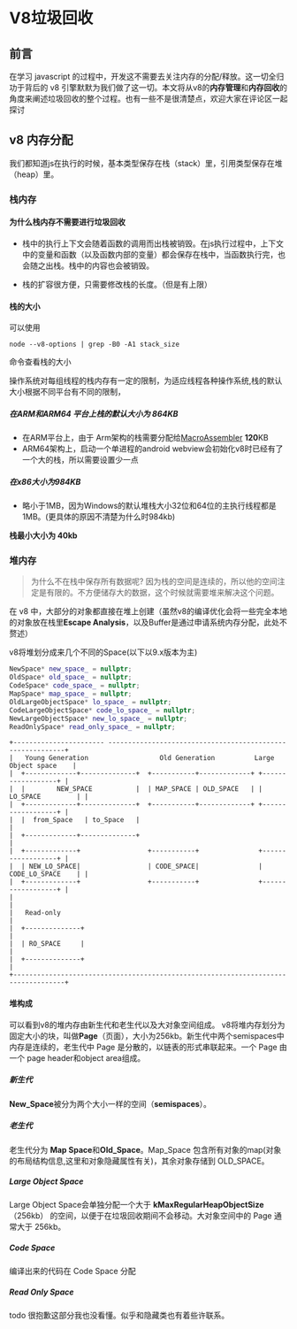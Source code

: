 # V8垃圾回收

## 前言

在学习 javascript 的过程中，开发这不需要去关注内存的分配/释放。这一切全归功于背后的 v8 引擎默默为我们做了这一切。本文将从v8的**内存管理**和**内存回收**的角度来阐述垃圾回收的整个过程。也有一些不是很清楚点，欢迎大家在评论区一起探讨

## v8 内存分配

我们都知道js在执行的时候，基本类型保存在栈（stack）里，引用类型保存在堆（heap）里。

### 栈内存

#### 为什么栈内存不需要进行垃圾回收

* 栈中的执行上下文会随着函数的调用而出栈被销毁。在js执行过程中，上下文中的变量和函数（以及函数内部的变量）都会保存在栈中，当函数执行完，也会随之出栈。栈中的内容也会被销毁。

* 栈的扩容很方便，只需要修改栈的长度。（但是有上限）

#### 栈的大小

可以使用
```
node --v8-options | grep -B0 -A1 stack_size
```
命令查看栈的大小

操作系统对每组线程的栈内存有一定的限制，为适应线程各种操作系统,栈的默认大小根据不同平台有不同的限制，
##### 在ARM和ARM64 平台上栈的默认大小为 **864**KB
* 在ARM平台上，由于 Arm架构的栈需要分配给[MacroAssembler](https://developer.arm.com/documentation/dui0489/c/directives-reference/assembly-control-directives/macro-and-mend?lang=en) **120**KB 
* ARM64架构上，启动一个单进程的android webview会初始化v8时已经有了一个大的栈，所以需要设置少一点

##### 在x86大小为**984**KB
* 略小于1MB，因为Windows的默认堆栈大小32位和64位的主执行线程都是1MB。(更具体的原因不清楚为什么时984kb)

**栈最小大小为 40kb**

### 堆内存

> 为什么不在栈中保存所有数据呢? 
因为栈的空间是连续的，所以他的空间注定是有限的。不方便储存大的数据，这个时候就需要堆来解决这个问题。

在 v8 中，大部分的对象都直接在堆上创建（虽然v8的编译优化会将一些完全本地的对象放在栈里**Escape Analysis**，以及Buffer是通过申请系统内存分配，此处不赘述）

v8将堆划分成来几个不同的Space(以下以9.x版本为主)
```c++
NewSpace* new_space_ = nullptr;
OldSpace* old_space_ = nullptr;
CodeSpace* code_space_ = nullptr;
MapSpace* map_space_ = nullptr;
OldLargeObjectSpace* lo_space_ = nullptr;
CodeLargeObjectSpace* code_lo_space_ = nullptr;
NewLargeObjectSpace* new_lo_space_ = nullptr;
ReadOnlySpace* read_only_space_ = nullptr;
```
```
+----------------------- -----------------------------------------------------------+
|   Young Generation                  Old Generation          Large Object space    |
|  +-------------+--------------+  +-----------+-------------+ +------------------+ |
|  |        NEW_SPACE           |  | MAP_SPACE | OLD_SPACE   | | LO_SPACE         | |
|  +-------------+--------------+  +-----------+-------------+ +------------------+ |
|  |  from_Space   | to_Space   |                                                   |
|  +-------------+--------------+                                                   |
|  +-------------+                 +-----------+               +------------------+ |
|  | NEW_LO_SPACE|                 | CODE_SPACE|               | CODE_LO_SPACE    | |
|  +-------------+                 +-----------+               +------------------+ |
|                                                                                   |
|   Read-only                                                                       |
|  +--------------+                                                                 |
|  | RO_SPACE     |                                                                 |
|  +--------------+                                                                 |
+-----------------------------------------------------------------------------------+
```
#### 堆构成
可以看到v8的堆内存由新生代和老生代以及大对象空间组成。
v8将堆内存划分为固定大小的块，叫做**Page**（页面），大小为256kb。新生代中两个semispaces中内存是连续的，老生代中 Page 是分散的，以链表的形式串联起来。一个 Page 由一个 page header和object area组成。
##### 新生代
**New_Space**被分为两个大小一样的空间（**semispaces**）。
##### 老生代
老生代分为 **Map Space**和**Old_Space**。Map_Space 包含所有对象的map(对象的布局结构信息,这里和对象隐藏属性有关)，其余对象存储到 OLD_SPACE。

##### Large Object Space
Large Object Space会单独分配一个大于 **kMaxRegularHeapObjectSize**（256kb） 的空间，以便于在垃圾回收期间不会移动。大对象空间中的 Page 通常大于 256kb。

##### Code Space

编译出来的代码在 Code Space 分配

##### Read Only Space

todo 很抱歉这部分我也没看懂。似乎和隐藏类也有着些许联系。
